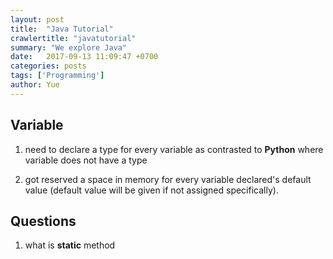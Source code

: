 ```yaml
---
layout: post
title:  "Java Tutorial"
crawlertitle: "javatutorial"
summary: "We explore Java"
date:   2017-09-13 11:09:47 +0700
categories: posts
tags: ['Programming']
author: Yue
---
```


Variable
---
1. need to declare a type for every variable as contrasted to **Python** where variable does not have a type

2. got reserved a space in memory for every variable declared's default value (default value will be given if not assigned specifically).

Questions
---

1. what is **static** method

